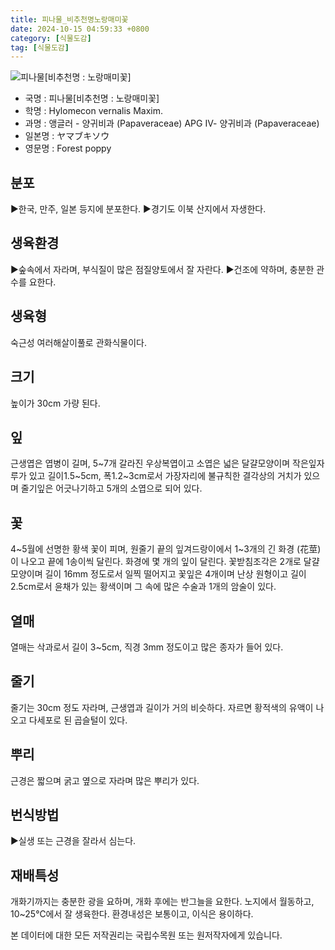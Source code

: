 ```yaml
---
title: 피나물_비추천명노랑매미꽃
date: 2024-10-15 04:59:33 +0800
category: [식물도감]
tag: [식물도감]
---
```




![피나물[비추천명 : 노랑매미꽃]](/fileUpload/plants/basic/Papaveraceae/Hylomecon/6823/1_th2.JPG)
- 국명 : 피나물[비추천명 : 노랑매미꽃]
- 학명 : Hylomecon vernalis Maxim.
- 과명 : 앵글러 - 양귀비과 (Papaveraceae) APG Ⅳ- 양귀비과 (Papaveraceae)
- 일본명 : ヤマブキソウ
- 영문명 : Forest poppy


## 분포
▶한국, 만주, 일본 등지에 분포한다.▶경기도 이북 산지에서 자생한다.
## 생육환경
▶숲속에서 자라며, 부식질이 많은 점질양토에서 잘 자란다. ▶건조에 약하며, 충분한 관수를 요한다.
## 생육형
숙근성 여러해살이풀로 관화식물이다.
## 크기
높이가 30cm 가량 된다.
## 잎
근생엽은 엽병이 길며, 5~7개 갈라진 우상복엽이고 소엽은 넓은 달걀모양이며 작은잎자루가 있고 길이1.5~5cm, 폭1.2~3cm로서 가장자리에 불규칙한 결각상의 거치가 있으며 줄기잎은 어긋나기하고 5개의 소엽으로 되어 있다.
## 꽃
4~5월에 선명한 황색 꽃이 피며, 원줄기 끝의 잎겨드랑이에서 1~3개의 긴 화경 (花莖)이 나오고 끝에 1송이씩 달린다. 화경에 몇 개의 잎이 달린다. 꽃받침조각은 2개로 달걀모양이며 길이 16mm 정도로서 일찍 떨어지고 꽃잎은 4개이며 난상 원형이고 길이 2.5cm로서 윤채가 있는 황색이며 그 속에 많은 수술과 1개의 암술이 있다.
## 열매
열매는 삭과로서 길이 3~5cm, 직경 3mm 정도이고 많은 종자가 들어 있다.
## 줄기
줄기는 30cm 정도 자라며, 근생엽과 길이가 거의 비슷하다. 자르면 황적색의 유액이 나오고 다세포로 된 곱슬털이 있다.
## 뿌리
근경은 짧으며 굵고 옆으로 자라며 많은 뿌리가 있다.
## 번식방법
▶실생 또는 근경을 잘라서 심는다.
## 재배특성
개화기까지는 충분한 광을 요하며, 개화 후에는 반그늘을 요한다. 노지에서 월동하고, 10~25℃에서 잘 생육한다. 환경내성은 보통이고, 이식은 용이하다.






본 데이터에 대한 모든 저작권리는 국립수목원 또는 원저작자에게 있습니다.
